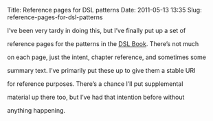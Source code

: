 Title: Reference pages for DSL patterns
Date: 2011-05-13 13:35
Slug: reference-pages-for-dsl-patterns

I’ve been very tardy in doing this, but I’ve finally put up a set of

reference pages for the patterns in the [DSL
Book](http://martinfowler.com/books/dsl.html). There’s not much

on each page, just the intent, chapter reference, and sometimes some

summary text. I’ve primarily put these up to give them a stable URI

for reference purposes. There’s a chance I’ll put supplemental

material up there too, but I’ve had that intention before without

anything happening.

</p>

